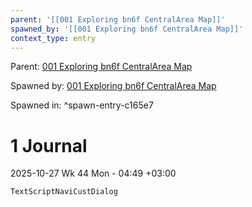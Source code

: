 ```yaml
---
parent: '[[001 Exploring bn6f CentralArea Map]]'
spawned_by: '[[001 Exploring bn6f CentralArea Map]]'
context_type: entry
---
```


Parent: [001 Exploring bn6f CentralArea Map](../001%20Exploring%20bn6f%20CentralArea%20Map.md)

Spawned by: [001 Exploring bn6f CentralArea Map](../001%20Exploring%20bn6f%20CentralArea%20Map.md)

Spawned in: [<a name="spawn-entry-c165e7" />^spawn-entry-c165e7](../001%20Exploring%20bn6f%20CentralArea%20Map.md#spawn-entry-c165e7)

# 1 Journal

2025-10-27 Wk 44 Mon - 04:49 +03:00

`TextScriptNaviCustDialog`
